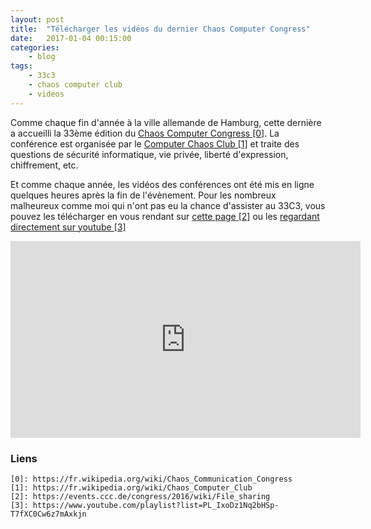 ```yaml
---
layout: post
title:  "Télécharger les vidéos du dernier Chaos Computer Congress"
date:   2017-01-04 00:15:00
categories:
    - blog
tags:
    - 33c3
    - chaos computer club
    - videos
---
```


Comme chaque fin d'année à la ville allemande de Hamburg, cette dernière a
accueilli la 33ème édition du [Chaos Computer Congress \[0\]][0]. La conférence
est organisée par le [Computer Chaos Club \[1\]][1] et traite des questions de
sécurité informatique, vie privée, liberté d'expression, chiffrement, etc.

Et comme chaque année, les vidéos des conférences ont été mis en ligne quelques
heures après la fin de l'évènement. Pour les nombreux malheureux comme moi qui
n'ont pas eu la chance d'assister au 33C3, vous pouvez les télécharger en vous
rendant sur [cette page \[2\]][2] ou les [regardant directement sur youtube
\[3\]][3]

<iframe width="560" height="315" src="https://www.youtube.com/embed/vKPUHUplm4E?list=PL_IxoDz1Nq2bHSp-T7fXC0Cw6z7mAxkjn" frameborder="0" allowfullscreen></iframe>

### Liens
~~~
[0]: https://fr.wikipedia.org/wiki/Chaos_Communication_Congress
[1]: https://fr.wikipedia.org/wiki/Chaos_Computer_Club
[2]: https://events.ccc.de/congress/2016/wiki/File_sharing
[3]: https://www.youtube.com/playlist?list=PL_IxoDz1Nq2bHSp-T7fXC0Cw6z7mAxkjn
~~~
[0]: https://fr.wikipedia.org/wiki/Chaos_Communication_Congress
[1]: https://fr.wikipedia.org/wiki/Chaos_Computer_Club
[2]: https://events.ccc.de/congress/2016/wiki/File_sharing
[3]: https://www.youtube.com/playlist?list=PL_IxoDz1Nq2bHSp-T7fXC0Cw6z7mAxkjn
